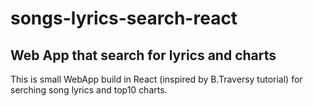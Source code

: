 # songs-lyrics-search-react
## Web App that search for lyrics and charts
This is small WebApp build in React (inspired by B.Traversy tutorial) for serching song lyrics and top10 charts.
